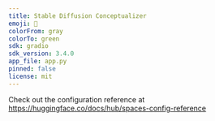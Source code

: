 ```yaml
---
title: Stable Diffusion Conceptualizer
emoji: 📖
colorFrom: gray
colorTo: green
sdk: gradio
sdk_version: 3.4.0
app_file: app.py
pinned: false
license: mit
---
```


Check out the configuration reference at https://huggingface.co/docs/hub/spaces-config-reference
